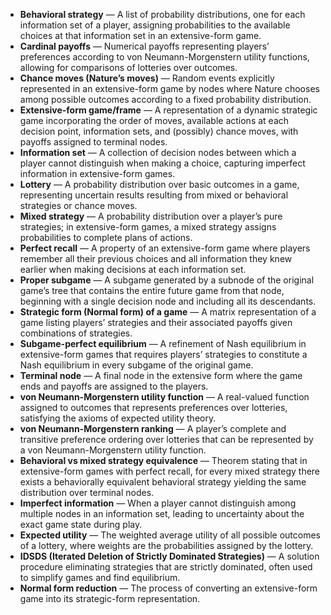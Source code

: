 - **Behavioral strategy** — A list of probability distributions, one for each information set of a player, assigning probabilities to the available choices at that information set in an extensive-form game.
- **Cardinal payoffs** — Numerical payoffs representing players’ preferences according to von Neumann-Morgenstern utility functions, allowing for comparisons of lotteries over outcomes.
- **Chance moves (Nature’s moves)** — Random events explicitly represented in an extensive-form game by nodes where Nature chooses among possible outcomes according to a fixed probability distribution.
- **Extensive-form game/frame** — A representation of a dynamic strategic game incorporating the order of moves, available actions at each decision point, information sets, and (possibly) chance moves, with payoffs assigned to terminal nodes.
- **Information set** — A collection of decision nodes between which a player cannot distinguish when making a choice, capturing imperfect information in extensive-form games.
- **Lottery** — A probability distribution over basic outcomes in a game, representing uncertain results resulting from mixed or behavioral strategies or chance moves.
- **Mixed strategy** — A probability distribution over a player’s pure strategies; in extensive-form games, a mixed strategy assigns probabilities to complete plans of actions.
- **Perfect recall** — A property of an extensive-form game where players remember all their previous choices and all information they knew earlier when making decisions at each information set.
- **Proper subgame** — A subgame generated by a subnode of the original game’s tree that contains the entire future game from that node, beginning with a single decision node and including all its descendants.
- **Strategic form (Normal form) of a game** — A matrix representation of a game listing players’ strategies and their associated payoffs given combinations of strategies.
- **Subgame-perfect equilibrium** — A refinement of Nash equilibrium in extensive-form games that requires players’ strategies to constitute a Nash equilibrium in every subgame of the original game.
- **Terminal node** — A final node in the extensive form where the game ends and payoffs are assigned to the players.
- **von Neumann-Morgenstern utility function** — A real-valued function assigned to outcomes that represents preferences over lotteries, satisfying the axioms of expected utility theory.
- **von Neumann-Morgenstern ranking** — A player’s complete and transitive preference ordering over lotteries that can be represented by a von Neumann-Morgenstern utility function.
- **Behavioral vs mixed strategy equivalence** — Theorem stating that in extensive-form games with perfect recall, for every mixed strategy there exists a behaviorally equivalent behavioral strategy yielding the same distribution over terminal nodes.
- **Imperfect information** — When a player cannot distinguish among multiple nodes in an information set, leading to uncertainty about the exact game state during play.
- **Expected utility** — The weighted average utility of all possible outcomes of a lottery, where weights are the probabilities assigned by the lottery.
- **IDSDS (Iterated Deletion of Strictly Dominated Strategies)** — A solution procedure eliminating strategies that are strictly dominated, often used to simplify games and find equilibrium.
- **Normal form reduction** — The process of converting an extensive-form game into its strategic-form representation.
